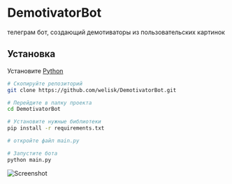 # DemotivatorBot
телеграм бот, создающий демотиваторы из пользовательских картинок

## Установка


Установите [Python](https://python.org)
```bash
# Скопируйте репозиторий
git clone https://github.com/welisk/DemotivatorBot.git

# Перейдите в папку проекта
cd DemotivatorBot

# Установите нужные библиотеки
pip install -r requirements.txt

# откройте файл main.py 

# Запустите бота
python main.py
```
![Screenshot](https://github.com/welisk/telegram-bot-demotivator/blob/main/pic/paste/ok.jpg)
